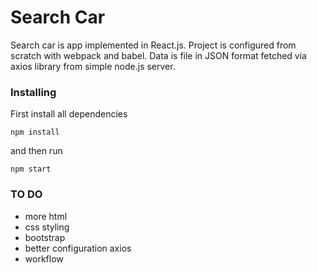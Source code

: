 # Search Car
Search car is app implemented in React.js. Project is configured from scratch with webpack and babel. Data is file in JSON format fetched via axios library from simple node.js server. 

### Installing 
First install all dependencies
```
npm install
```
and then run 
```
npm start
```

### TO DO
- more html
- css styling
- bootstrap
- better configuration axios
- workflow